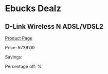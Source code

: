 
# Ebucks Dealz
## D-Link Wireless N ADSL/VDSL2
[Product Page](https://www.ebucks.com/web/shop/productSelected.do?prodId=489066081&catId=714948688)

Price: R739.00

Savings: 

Percentage off: %
	